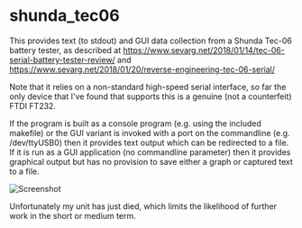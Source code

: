 # shunda_tec06
This provides text (to stdout) and GUI data collection from a Shunda Tec-06 battery tester, as described at https://www.sevarg.net/2018/01/14/tec-06-serial-battery-tester-review/ and https://www.sevarg.net/2018/01/20/reverse-engineering-tec-06-serial/

Note that it relies on a non-standard high-speed serial interface, so far the only device that I've found that supports this is a genuine (not a counterfeit) FTDI FT232.

If the program is built as a console program (e.g. using the included makefile) or the GUI variant is invoked with a port on the commandline (e.g. /dev/ttyUSB0) then it provides text output which can be redirected to a file. If it is run as a GUI application (no commandline parameter) then it provides graphical output but has no provision to save either a graph or captured text to a file.

![Screenshot](tec-06.png)

Unfortunately my unit has just died, which limits the likelihood of further work in the short or medium term.
